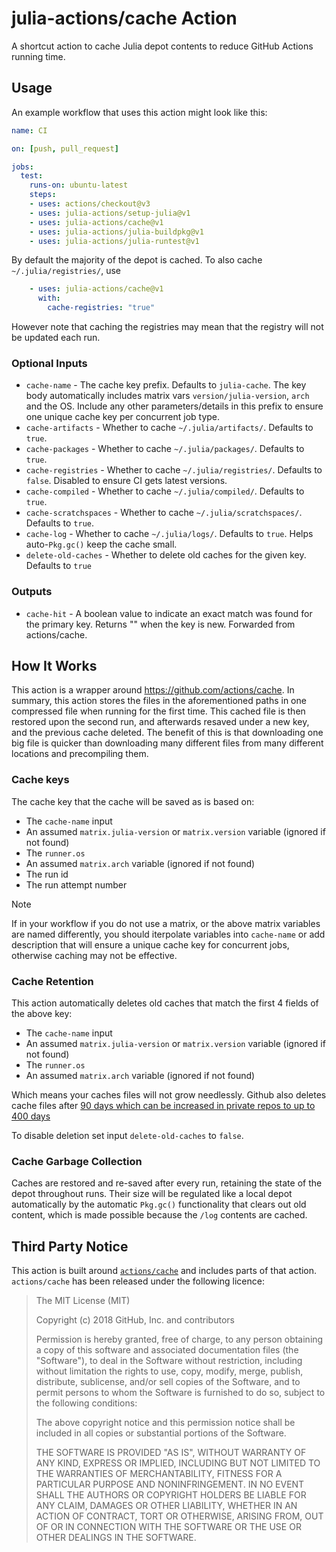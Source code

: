 # julia-actions/cache Action

A shortcut action to cache Julia depot contents to reduce GitHub Actions running time.

## Usage

An example workflow that uses this action might look like this:

```yaml
name: CI

on: [push, pull_request]

jobs:
  test:
    runs-on: ubuntu-latest
    steps:
    - uses: actions/checkout@v3
    - uses: julia-actions/setup-julia@v1
    - uses: julia-actions/cache@v1
    - uses: julia-actions/julia-buildpkg@v1
    - uses: julia-actions/julia-runtest@v1
```

By default the majority of the depot is cached. To also cache `~/.julia/registries/`, use

```yaml
    - uses: julia-actions/cache@v1
      with:
        cache-registries: "true"
```

However note that caching the registries may mean that the registry will not be updated each run.

### Optional Inputs

- `cache-name` - The cache key prefix. Defaults to `julia-cache`. The key body automatically includes matrix vars `version/julia-version`, `arch` and the OS. Include any other parameters/details in this prefix to ensure one unique cache key per concurrent job type.
- `cache-artifacts` - Whether to cache `~/.julia/artifacts/`. Defaults to `true`.
- `cache-packages` - Whether to cache `~/.julia/packages/`. Defaults to `true`.
- `cache-registries` - Whether to cache `~/.julia/registries/`. Defaults to `false`. Disabled to ensure CI gets latest versions.
- `cache-compiled` - Whether to cache `~/.julia/compiled/`. Defaults to `true`.
- `cache-scratchspaces` - Whether to cache `~/.julia/scratchspaces/`. Defaults to `true`.
- `cache-log` - Whether to cache `~/.julia/logs/`. Defaults to `true`. Helps auto-`Pkg.gc()` keep the cache small.
- `delete-old-caches` - Whether to delete old caches for the given key. Defaults to `true`

### Outputs

- `cache-hit` - A boolean value to indicate an exact match was found for the primary key. Returns \"\" when the key is new. Forwarded from actions/cache.

## How It Works

This action is a wrapper around <https://github.com/actions/cache>.
In summary, this action stores the files in the aforementioned paths in one compressed file when running for the first time.
This cached file is then restored upon the second run, and afterwards resaved under a new key, and the previous cache deleted.
The benefit of this is that downloading one big file is quicker than downloading many different files from many different locations
and precompiling them.

### Cache keys

The cache key that the cache will be saved as is based on:
- The `cache-name` input
- An assumed `matrix.julia-version` or `matrix.version` variable (ignored if not found)
- The `runner.os`
- An assumed `matrix.arch` variable (ignored if not found)
- The run id
- The run attempt number

> [!NOTE]
> If in your workflow if you do not use a matrix, or the above matrix variables are named differently,
> you should iterpolate variables into `cache-name` or add description that will ensure a unique cache key for
> concurrent jobs, otherwise caching may not be effective.

### Cache Retention

This action automatically deletes old caches that match the first 4 fields of the above key:
- The `cache-name` input
- An assumed `matrix.julia-version` or `matrix.version` variable (ignored if not found)
- The `runner.os`
- An assumed `matrix.arch` variable (ignored if not found)

Which means your caches files will not grow needlessly. Github also deletes cache files after
[90 days which can be increased in private repos to up to 400 days](https://docs.github.com/en/organizations/managing-organization-settings/configuring-the-retention-period-for-github-actions-artifacts-and-logs-in-your-organization)

To disable deletion set input `delete-old-caches` to `false`.

### Cache Garbage Collection

Caches are restored and re-saved after every run, retaining the state of the depot throughout runs.
Their size will be regulated like a local depot automatically by the automatic `Pkg.gc()` functionality that clears out
old content, which is made possible because the `/log` contents are cached.

## Third Party Notice

This action is built around [`actions/cache`](https://github.com/actions/cache/) and includes parts of that action. `actions/cache` has been released under the following licence:

> The MIT License (MIT)
>
> Copyright (c) 2018 GitHub, Inc. and contributors
>
> Permission is hereby granted, free of charge, to any person obtaining a copy
> of this software and associated documentation files (the "Software"), to deal
> in the Software without restriction, including without limitation the rights
> to use, copy, modify, merge, publish, distribute, sublicense, and/or sell
> copies of the Software, and to permit persons to whom the Software is
> furnished to do so, subject to the following conditions:
>
> The above copyright notice and this permission notice shall be included in
> all copies or substantial portions of the Software.
>
> THE SOFTWARE IS PROVIDED "AS IS", WITHOUT WARRANTY OF ANY KIND, EXPRESS OR
> IMPLIED, INCLUDING BUT NOT LIMITED TO THE WARRANTIES OF MERCHANTABILITY,
> FITNESS FOR A PARTICULAR PURPOSE AND NONINFRINGEMENT. IN NO EVENT SHALL THE
> AUTHORS OR COPYRIGHT HOLDERS BE LIABLE FOR ANY CLAIM, DAMAGES OR OTHER
> LIABILITY, WHETHER IN AN ACTION OF CONTRACT, TORT OR OTHERWISE, ARISING FROM,
> OUT OF OR IN CONNECTION WITH THE SOFTWARE OR THE USE OR OTHER DEALINGS IN
> THE SOFTWARE.

